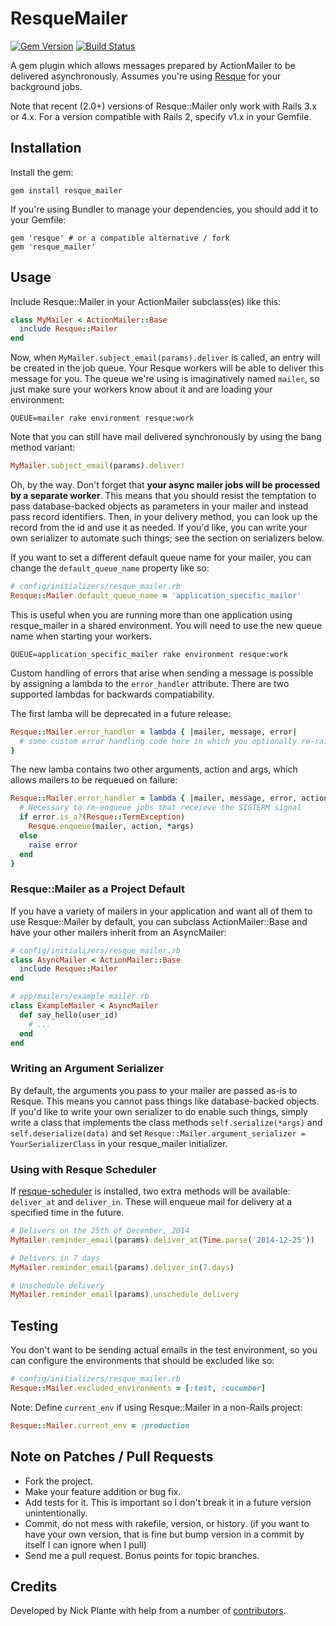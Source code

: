# ResqueMailer
[![Gem Version](https://badge.fury.io/rb/resque_mailer.png)](http://badge.fury.io/rb/resque_mailer)
[![Build Status](https://secure.travis-ci.org/zapnap/resque_mailer.png)](http://travis-ci.org/zapnap/resque_mailer)

A gem plugin which allows messages prepared by ActionMailer to be delivered
asynchronously. Assumes you're using [Resque](https://github.com/resque/resque)
for your background jobs.

Note that recent (2.0+) versions of Resque::Mailer only work with Rails 3.x or 4.x.
For a version compatible with Rails 2, specify v1.x in your Gemfile.

## Installation

Install the gem:

    gem install resque_mailer

If you're using Bundler to manage your dependencies, you should add it to your Gemfile:

    gem 'resque' # or a compatible alternative / fork
    gem 'resque_mailer'

## Usage

Include Resque::Mailer in your ActionMailer subclass(es) like this:

```ruby
class MyMailer < ActionMailer::Base
  include Resque::Mailer
end
```

Now, when `MyMailer.subject_email(params).deliver` is called, an entry
will be created in the job queue. Your Resque workers will be able to deliver
this message for you. The queue we're using is imaginatively named `mailer`,
so just make sure your workers know about it and are loading your environment:

    QUEUE=mailer rake environment resque:work

Note that you can still have mail delivered synchronously by using the bang
method variant:

```ruby
MyMailer.subject_email(params).deliver!
```

Oh, by the way. Don't forget that **your async mailer jobs will be processed by
a separate worker**. This means that you should resist the temptation to pass
database-backed objects as parameters in your mailer and instead pass record
identifiers. Then, in your delivery method, you can look up the record from
the id and use it as needed. If you'd like, you can write your own serializer
to automate such things; see the section on serializers below.

If you want to set a different default queue name for your mailer, you can
change the `default_queue_name` property like so:

```ruby
# config/initializers/resque_mailer.rb
Resque::Mailer.default_queue_name = 'application_specific_mailer'
```

This is useful when you are running more than one application using
resque_mailer in a shared environment. You will need to use the new queue
name when starting your workers.

    QUEUE=application_specific_mailer rake environment resque:work

Custom handling of errors that arise when sending a message is possible by
assigning a lambda to the `error_handler` attribute. There are two supported
lambdas for backwards compatiability.

The first lamba will be deprecated in a future release:

```ruby
Resque::Mailer.error_handler = lambda { |mailer, message, error|
  # some custom error handling code here in which you optionally re-raise the error
}
```

The new lamba contains two other arguments, action and args, which allows
mailers to be requeued on failure:

```ruby
Resque::Mailer.error_handler = lambda { |mailer, message, error, action, args|
  # Necessary to re-enqueue jobs that receieve the SIGTERM signal
  if error.is_a?(Resque::TermException)
    Resque.enqueue(mailer, action, *args)
  else
    raise error
  end
}
```

### Resque::Mailer as a Project Default

If you have a variety of mailers in your application and want all of them to use
Resque::Mailer by default, you can subclass ActionMailer::Base and have your
other mailers inherit from an AsyncMailer:
```ruby
# config/initializers/resque_mailer.rb
class AsyncMailer < ActionMailer::Base
  include Resque::Mailer
end

# app/mailers/example_mailer.rb
class ExampleMailer < AsyncMailer
  def say_hello(user_id)
    # ...
  end
end
```

### Writing an Argument Serializer

By default, the arguments you pass to your mailer are passed as-is to Resque. This
means you cannot pass things like database-backed objects. If you'd like to write
your own serializer to do enable such things, simply write a class that implements
the class methods `self.serialize(*args)` and `self.deserialize(data)` and set
`Resque::Mailer.argument_serializer = YourSerializerClass` in your resque_mailer
initializer.

### Using with Resque Scheduler

If [resque-scheduler](https://github.com/bvandenbos/resque-scheduler) is
installed, two extra methods will be available: `deliver_at` and `deliver_in`.
These will enqueue mail for delivery at a specified time in the future.

```ruby
# Delivers on the 25th of December, 2014
MyMailer.reminder_email(params).deliver_at(Time.parse('2014-12-25'))

# Delivers in 7 days
MyMailer.reminder_email(params).deliver_in(7.days)

# Unschedule delivery
MyMailer.reminder_email(params).unschedule_delivery
```
## Testing

You don't want to be sending actual emails in the test environment, so you can
configure the environments that should be excluded like so:
```ruby
# config/initializers/resque_mailer.rb
Resque::Mailer.excluded_environments = [:test, :cucumber]
```

Note: Define `current_env` if using Resque::Mailer in a non-Rails project:
```ruby
Resque::Mailer.current_env = :production
```

## Note on Patches / Pull Requests

* Fork the project.
* Make your feature addition or bug fix.
* Add tests for it. This is important so I don't break it in a future version unintentionally.
* Commit, do not mess with rakefile, version, or history.
  (if you want to have your own version, that is fine but bump version in a commit by itself I can ignore when I pull)
* Send me a pull request. Bonus points for topic branches.

## Credits

Developed by Nick Plante with help from a number of [contributors](https://github.com/zapnap/resque_mailer/contributors).
